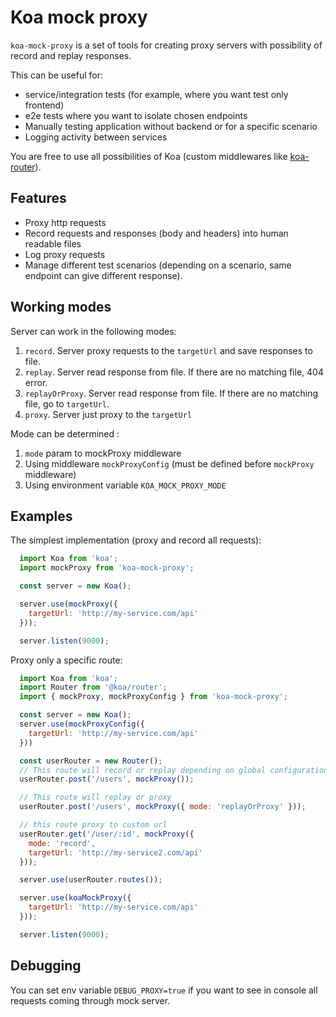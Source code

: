 # Koa mock proxy

`koa-mock-proxy` is a set of tools for creating proxy servers with possibility of record and replay responses.

This can be useful for:
 * service/integration tests (for example, where you want test only frontend)
 * e2e tests where you want to isolate chosen endpoints
 * Manually testing application without backend or for a specific scenario
 * Logging activity between services

You are free to use all possibilities of Koa (custom middlewares like [koa-router](https://www.npmjs.com/package/koa-router)).

## Features
 * Proxy http requests
 * Record requests and responses (body and headers) into human readable files
 * Log proxy requests
 * Manage different test scenarios (depending on a scenario, same endpoint can give different response).

## Working modes

Server can work in the following modes:

1. `record`. Server proxy requests to the `targetUrl` and save responses to file.
2. `replay`. Server read response from file. If there are no matching file, 404 error.
3. `replayOrProxy`. Server read response from file. If there are no matching file, go to `targetUrl`.
4. `proxy`. Server just proxy to the `targetUrl`

Mode can be determined :
1. `mode` param to mockProxy middleware
2. Using middleware `mockProxyConfig` (must be defined before `mockProxy` middleware)
3. Using environment variable `KOA_MOCK_PROXY_MODE`

## Examples

The simplest implementation (proxy and record all requests):

```js
  import Koa from 'koa';
  import mockProxy from 'koa-mock-proxy';

  const server = new Koa();

  server.use(mockProxy({
    targetUrl: 'http://my-service.com/api'
  }));

  server.listen(9000);
```

Proxy only a specific route:

```js
  import Koa from 'koa';
  import Router from '@koa/router';
  import { mockProxy, mockProxyConfig } from 'koa-mock-proxy';

  const server = new Koa();
  server.use(mockProxyConfig({
    targetUrl: 'http://my-service.com/api'
  }))

  const userRouter = new Router();
  // This route will record or replay depending on global configuration
  userRouter.post('/users', mockProxy());

  // This route will replay or proxy
  userRouter.post('/users', mockProxy({ mode: 'replayOrProxy' }));

  // this route proxy to custom url
  userRouter.get('/user/:id', mockProxy({
    mode: 'record',
    targetUrl: 'http://my-service2.com/api'
  }));

  server.use(userRouter.routes());

  server.use(koaMockProxy({
    targetUrl: 'http://my-service.com/api'
  }));

  server.listen(9000);
```

## Debugging

You can set env variable `DEBUG_PROXY=true` if you want to see in console all requests coming through mock server.
